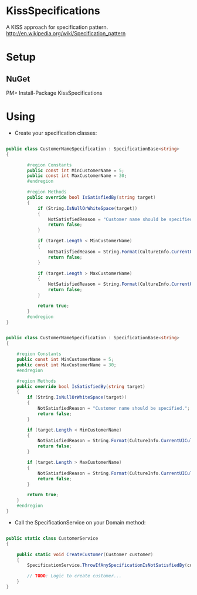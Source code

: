KissSpecifications
==================

A KISS approach for specification pattern.
http://en.wikipedia.org/wiki/Specification_pattern


Setup
========

NuGet
--------
PM> Install-Package KissSpecifications



Using
========
* Create your specification classes:

```csharp

public class CustomerNameSpecification : SpecificationBase<string>
{

		#region Constants
		public const int MinCustomerName = 5;
		public const int MaxCustomerName = 30;
		#endregion

		#region Methods
		public override bool IsSatisfiedBy(string target)
		{
			if (String.IsNullOrWhiteSpace(target))
			{
				NotSatisfiedReason = "Customer name should be specified.";
				return false;
			}

			if (target.Length < MinCustomerName)
			{
				NotSatisfiedReason = String.Format(CultureInfo.CurrentUICulture, "The minimum length for customer name is {0} chars.", MinCustomerName);
				return false;
			}

			if (target.Length > MaxCustomerName)
			{
				NotSatisfiedReason = String.Format(CultureInfo.CurrentUICulture, "The maximum length for customer name is {0} chars.", MaxCustomerName);
				return false;
			}

			return true;
		}
		#endregion
}

```

```csharp

public class CustomerNameSpecification : SpecificationBase<string>
{

	#region Constants
	public const int MinCustomerName = 5;
	public const int MaxCustomerName = 30;
	#endregion

	#region Methods
	public override bool IsSatisfiedBy(string target)
	{
		if (String.IsNullOrWhiteSpace(target))
		{
			NotSatisfiedReason = "Customer name should be specified.";
			return false;
		}

		if (target.Length < MinCustomerName)
		{
			NotSatisfiedReason = String.Format(CultureInfo.CurrentUICulture, "The minimum length for customer name is {0} chars.", MinCustomerName);
			return false;
		}

		if (target.Length > MaxCustomerName)
		{
			NotSatisfiedReason = String.Format(CultureInfo.CurrentUICulture, "The maximum length for customer name is {0} chars.", MaxCustomerName);
			return false;
		}

		return true;
	}
	#endregion
}

```

* Call the SpecificationService on your Domain method:

```csharp

public static class CustomerService
{

	public static void CreateCustomer(Customer customer)
	{
		SpecificationService.ThrowIfAnySpecificationIsNotSatisfiedBy(customer, new CustomerCreationSpecification());

		// TODO: Logic to create customer...
	}
}

```
